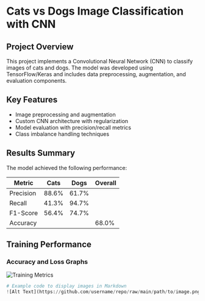 # Cats vs Dogs Image Classification with CNN

## Project Overview
This project implements a Convolutional Neural Network (CNN) to classify images of cats and dogs. The model was developed using TensorFlow/Keras and includes data preprocessing, augmentation, and evaluation components.

## Key Features
- Image preprocessing and augmentation
- Custom CNN architecture with regularization
- Model evaluation with precision/recall metrics
- Class imbalance handling techniques

## Results Summary
The model achieved the following performance:

| Metric        | Cats  | Dogs  | Overall |
|---------------|-------|-------|---------|
| Precision     | 88.6% | 61.7% |         |
| Recall        | 41.3% | 94.7% |         |
| F1-Score      | 56.4% | 74.7% |         |
| Accuracy      |       |       | 68.0%   |

## Training Performance

### Accuracy and Loss Graphs
![Training Metrics](https://github.com/yourusername/your-repo/raw/main/images/training_metrics.png)

```python
# Example code to display images in Markdown
![Alt Text](https://github.com/username/repo/raw/main/path/to/image.png)